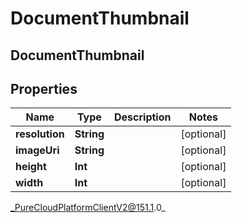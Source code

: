 # DocumentThumbnail

## DocumentThumbnail

## Properties

|Name | Type | Description | Notes|
|------------ | ------------- | ------------- | -------------|
| **resolution** | **String** |  | [optional] |
| **imageUri** | **String** |  | [optional] |
| **height** | **Int** |  | [optional] |
| **width** | **Int** |  | [optional] |



_PureCloudPlatformClientV2@151.1.0_

